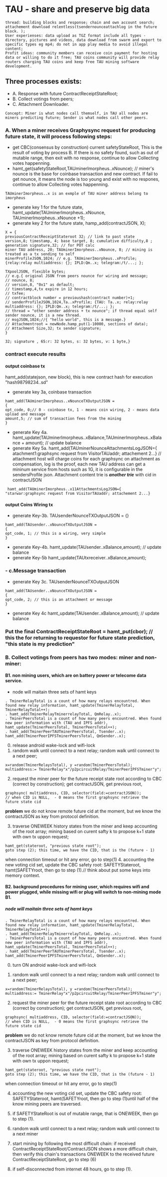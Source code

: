 # TAU - share and preserve big data
```
thread: building blocks and response; chain and own account search; attachement download relentless(tsendernounceattachlog in the future block. ); 
User experienses: data upload as TGZ format include all types - directory, pictures and videos, data download from swarm and export to specific types eg mp4; do not in app play media to avoid illegal content; 
Profit ideas: community members can receive coin payment for hosting data or willing to do it free; TAU coins community will provide relay routers charging TAU coins and keep free TAU mining software development.
```
## Three processes exists: 
* A. Response with future ContractReceiptStateRoot; 
* B. Collect votings from peers; 
* C. Attachment Downloader.
```
Concept: Miner is what nodes call themself, in TAU all nodes are miners predicting future; Sender is what nodes call other peers.
```
### A. When a miner receives Graphysync request for producing future state, it will process following steps: 
* get CBC(consensus by construction) current safetyStateRoot, This is the result of voting by process B. If there is no safety found, such as out of mutable range, then exit with no response, continue to allow Collecting votes happenning. 
* hamt_get(safetyStateRoot,TAUminerImorpheus..xNounce); // miner's nounce is the base for coinbase transaction and new contract. If fail to get nounce, it means the node is too young and exist with no respones, continue to allow Collecting votes happenning.
```
TAUminerImorpheus..x is an exmple of TAU miner address belong to imorpheus
```
* generate key 1 for the future state, hamt_update(TAUminerImorpheus..xNounce, TAUminerImorpheus..xNounce +1); 
* generate key 2 for the future state, hamp_add(contractJSON, X);

```
X = {
previousContractReceiptStateroot 32; // link to past state 
version,8; timestamp, 4; base target, 8; cumulative difficulty,8 ; generation signature,32; // for POT calc
miner TAU address, 20; TAUminerImorpheus..xNounce, 8; // mining is treated as a tx sending to self
minerProfileJSON,1024; // e.g. TAUminerImorpheus..xProfile; {relay:relay multiaddress: {}; IPLD:Qm..x; telegram:/t/...; };

TXpoolJSON, flexible bytes; 
// e.g.{ original JSON from peers nounce for wiring and message; 
// nounce, 8;
// version,8, "0x1" as default;
// timestamp,4,tx expire in 12 hours;
// txfee;
// contractblock number = previoushash(contract number)+1;
// senderProfileJSON,1024,Ta..xProfile; {TAU: Ta..x; relay:relay multiaddress: {}; IPLD:Qm..x; telegram:/t/...; };
// thread = "other sender address + tx nounce"; if thread equal self sender nounce, it is a new thread.
// msgJSON,1024;//{ "hello world", this is a message.}
// Attachmentroot = newNode.hamp_put(1-10000, sections of data); 
// Attachment Size,32; tx sender signature;
}

32; signature , 65:r: 32 bytes, s: 32 bytes, v: 1 byte,}
```
### contract execute results
#### output coinbase tx

hamt_add(statejson, new block), this is new contract hash for execution  "hash98798234..sd"

* generate key 3a, coinbase transaction 
``` 
hamt_add(TAUminerImorpheus..xNounceTXOutputJSON =
{
opt_code, 0;// 0 - coinbase tx, 1 - means coin wiring, 2 - means data upload and message 
amount,5; // sum of transaction fees from the mining
}
```
* generate Key 4a. hamt_update(TAUminerImorpheus..xBalance,TAUminerImorpheus..xBalance + amount); // update balance
* generate Key 5a. hamt_add(TAUminerNounceAttachmentsLogJSON={ atachment1:graphsync request from VisitorTAUaddr; attachement 2...} // attachment host will charge coins for each graphsync on attachment as compensation, log is the proof, each new TAU address can get a mininum service from hosts such as 1G, it is configurable in the sendersProfile json. Attachment content trie is ***another trie*** with cid in contractJSON
```
 hamt_add(TAUminerImorpheus..x11AttachmentsLogJSON={ "starwar:graphsync request from VisitorTAUaddr; attachement 2...} 
```

#### output Coins Wiring tx
* generate Key-3b. TAUsenderNounceTXOutputJSON = {}
``` 
hamt_add(TAUsender..xNounceTXOutputJSON =
{
opt_code, 1; // this is a wiring, very simple
}
```
* generate Key-4b. hamt_update(TAUsender..xBalance,amount); // update balance
* generate Key-5b hamt_update(TAUtxreceiver..xBalance,amount);

### - c.Message transaction
* generate Key 3c. TAUsenderNounceTXOutputJSON
``` 
hamt_add(TAUsender..xNounceTXOutputJSON =
{
opt_code, 2; // this is an attachment or message
}
```
* generate Key 4c hamt_update(TAUsender..xBalance,amount); // update balance


### Put the final ContractReceiptStateRoot = hamt_put(cbor); // this the for returning to requestor for future state prediction, "this state is my prediction"

### B. Collect votings from peers has two modes: miner and non-miner: 
#### B1. non mining users, which are on battery power or telecome data service. 
* node will maitain three sets of hamt keys
```
. TminerRelayTotal is a count of how many relays encountred. When found new relay information, hamt_update(TminerRelayTotal, TminerRelayTotal++);
. hamt_add(TminerRelayTminerrelayTotal, QmRelay..x); 
. TminerPeersTotal is a count of how many peers encountred. When found new peer information with (TAU and IPFS addr), hamt_update(TminerPeersTotal, TminerPeersTotal++);
. hamt_add(TminerPeerTAUTminerPeersTotal, Tsender..x); hamt_add(TminerPeerIPFSTminerPeersTotal, QmSender..x); 
```
0. release android wake-lock and wifi-lock
1. random walk until connect to a next relay; random walk until connect to a next peer; 
```
x=random(TminerRelaysTotal), y =random(TminerPeersTotal); 
multiaddress:= TminerRelay"x"/p2pcircuitRelay/TminerPeerIPFSTminer"y";
```
2. request the miner peer for the future receipt state root according to CBC (correct by construction); 
get contractJSON, get previous root, 
```
graphsync( multiaddress, CID, selector(field:=contractJSON)); 
// when CID is NULL,  - 0 means the first graphsync retrieve the future state cid
```
**problem** we do not know remote future cid at the moment, but we know the contractJSON as key from protocol definition.

3. traverse ONEWEEK history states from the miner and keep accounting of the root array; mining based on curent safty k to propose k+1 state with own tx uppon request; 
```
hamt_get(stateroot, "previous state root");
goto step (2); this time, we have the CID, that is the (future - 1) 
```
when connection timeout or hit any error, go to step(1)
4. accounting the new voting cid set, update the CBC safety root: SAFETYStateroot, hamt(SAFETYroot, then go to step (1).// think about put some keys into memory context.




#### B2. background procedures for mining user, which requires wifi and power plugged, while missing wifi or plug will switch to non-mining mode B1. 

##### node will maitain three sets of hamt keys
```
. TminerRelayTotal is a count of how many relays encountred. When found new relay information, hamt_update(TminerRelayTotal, TminerRelayTotal++);
. hamt_add(TminerRelayTminerrelayTotal, QmRelay..x); 
. TminerPeersTotal is a count of how many peers encountred. When found new peer information with (TAU and IPFS addr), hamt_update(TminerPeersTotal, TminerPeersTotal++);
. hamt_add(TminerPeerTAUTminerPeersTotal, Tsender..x); hamt_add(TminerPeerIPFSTminerPeersTotal, QmSender..x); 
```
0. turn ON android wake-lock and wifi-lock

1. random walk until connect to a next relay; random walk until connect to a next peer; 
```
x=random(TminerRelaysTotal), y =random(TminerPeersTotal); 
multiaddress:= TminerRelay"x"/p2pcircuitRelay/TminerPeerIPFSTminer"y";
```
2. request the miner peer for the future receipt state root according to CBC (correct by construction); 
get contractJSON, get previous root, 
```
graphsync( multiaddress, CID, selector(field:=contractJSON)); 
// when CID is NULL,  - 0 means the first graphsync retrieve the future state cid
```
**problem** we do not know remote future cid at the moment, but we know the contractJSON as key from protocol definition.

3. traverse ONEWEEK history states from the miner and keep accounting of the root array; mining based on curent safty k to propose k+1 state with own tx uppon request; 
```
hamt_get(stateroot, "previous state root");
goto step (2); this time, we have the CID, that is the (future - 1) 
```
when connection timeout or hit any error, go to step(1)

4. accounting the new voting cid set, update the CBC safety root: SAFETYStateroot, hamt(SAFETYroot, then go to step (1)until half of the know mining peers are traversed.

5. if SAFETYStateRoot is out of mutable range, that is ONEWEEK, then go to step (1). 

6. random walk until connect to a next relay; random walk until connect to a next miner

7. start mining by following the most difficult chain: if received ContractReceiptStateRoot/ContractJSON shows a more difficult chain, then verify this chain's transactions ONEWEEK to the received future ContractReceiptStateRoot, go to step (6)

8. if self-disconnected from internet 48 hours, go to step (1).
